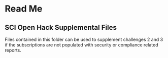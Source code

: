 # Read Me  

## SCI Open Hack Supplemental Files  

Files contained in this folder can be used to supplement challenges 2 and 3 if the subscriptions are not populated with security or compliance related reports.  
